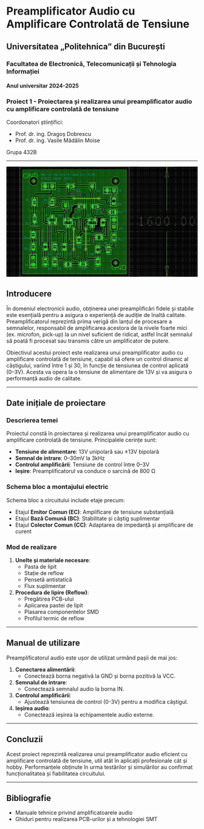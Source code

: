# Preamplificator Audio cu Amplificare Controlată de Tensiune

## Universitatea „Politehnica” din București
### Facultatea de Electronică, Telecomunicații și Tehnologia Informației
#### Anul universitar 2024-2025

### Proiect 1 - Proiectarea și realizarea unui preamplificator audio cu amplificare controlată de tensiune

Coordonatori științifici:
- Prof. dr. ing. Dragoș Dobrescu
- Prof. dr. ing. Vasile Mădălin Moise

Grupa 432B

---

![1.](Gerber_Excellon/pcb.jpg?raw=true "Title")



## Introducere

În domeniul electronicii audio, obținerea unei preamplificări fidele și stabile este esențială pentru a asigura o experiență de audiție de înaltă calitate. Preamplificatorul reprezintă prima verigă din lanțul de procesare a semnalelor, responsabil de amplificarea acestora de la nivele foarte mici (ex. microfon, pick-up) la un nivel suficient de ridicat, astfel încât semnalul să poată fi procesat sau transmis către un amplificator de putere.

Obiectivul acestui proiect este realizarea unui preamplificator audio cu amplificare controlată de tensiune, capabil să ofere un control dinamic al câștigului, variind între 1 și 30, în funcție de tensiunea de control aplicată (0–3V). Acesta va opera la o tensiune de alimentare de 13V și va asigura o performanță audio de calitate.

---

## Date inițiale de proiectare

### Descrierea temei

Proiectul constă în proiectarea și realizarea unui preamplificator audio cu amplificare controlată de tensiune. Principalele cerințe sunt:
- **Tensiune de alimentare**: 13V unipolară sau ±13V bipolară
- **Semnal de intrare**: 0–30mV la 3kHz
- **Controlul amplificării**: Tensiune de control între 0–3V
- **Ieșire**: Preamplificatorul va conduce o sarcină de 800 Ω

### Schema bloc a montajului electric

Schema bloc a circuitului include etaje precum:
- Etajul **Emitor Comun (EC)**: Amplificare de tensiune substanțială
- Etajul **Bază Comună (BC)**: Stabilitate și câștig suplimentar
- Etajul **Colector Comun (CC)**: Adaptarea de impedanță și amplificare de curent


### Mod de realizare

1. **Unelte și materiale necesare**:
    - Pasta de lipit
    - Stație de reflow
    - Pensetă antistatică
    - Flux suplimentar
2. **Procedura de lipire (Reflow)**:
    - Pregătirea PCB-ului
    - Aplicarea pastei de lipit
    - Plasarea componentelor SMD
    - Profilul termic de reflow

---

## Manual de utilizare

Preamplificatorul audio este ușor de utilizat urmând pașii de mai jos:
1. **Conectarea alimentării**:
    - Conectează borna negativă la GND și borna pozitivă la VCC.
2. **Semnalul de intrare**:
    - Conectează semnalul audio la borna IN.
3. **Controlul amplificării**:
    - Ajustează tensiunea de control (0-3V) pentru a modifica câștigul.
4. **Ieșirea audio**:
    - Conectează ieșirea la echipamentele audio externe.

---

## Concluzii

Acest proiect reprezintă realizarea unui preamplificator audio eficient cu amplificare controlată de tensiune, util atât în aplicații profesionale cât și hobby. Performanțele obținute în urma testărilor și simulărilor au confirmat funcționalitatea și fiabilitatea circuitului.

---

## Bibliografie

- Manuale tehnice privind amplificatoarele audio
- Ghiduri pentru realizarea PCB-urilor și a tehnologiei SMT

